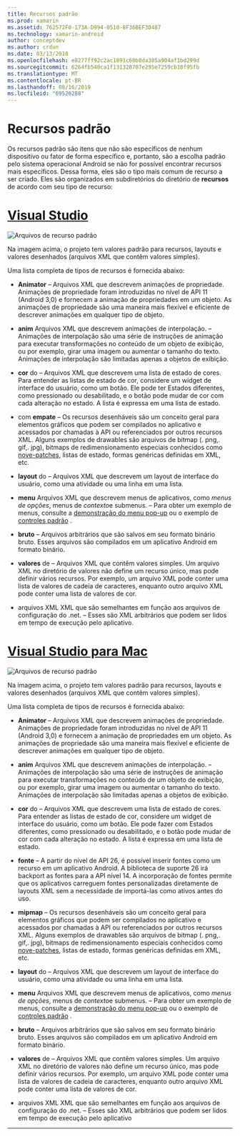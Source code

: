 ```yaml
---
title: Recursos padrão
ms.prod: xamarin
ms.assetid: 762572F0-173A-D994-0510-8F36BEF3D487
ms.technology: xamarin-android
author: conceptdev
ms.author: crdun
ms.date: 03/13/2018
ms.openlocfilehash: e8277ff92c2ac1891c60b8da385a904af1bd299d
ms.sourcegitcommit: 6264fb540ca1f131328707e295e7259cb10f95fb
ms.translationtype: MT
ms.contentlocale: pt-BR
ms.lasthandoff: 08/16/2019
ms.locfileid: "69526288"
---
```

# <a name="default-resources"></a>Recursos padrão

Os recursos padrão são itens que não são específicos de nenhum dispositivo ou fator de forma específico e, portanto, são a escolha padrão pelo sistema operacional Android se não for possível encontrar recursos mais específicos. Dessa forma, eles são o tipo mais comum de recurso a ser criado. Eles são organizados em subdiretórios do diretório de **recursos** de acordo com seu tipo de recurso:

# <a name="visual-studiotabwindows"></a>[Visual Studio](#tab/windows)

![Arquivos de recurso padrão](default-resources-images/01-resource-files-vs.png)

Na imagem acima, o projeto tem valores padrão para recursos, layouts e valores desenhados (arquivos XML que contêm valores simples).

Uma lista completa de tipos de recursos é fornecida abaixo:

- **Animator** &ndash; Arquivos XML que descrevem animações de propriedade.
   Animações de propriedade foram introduzidas no nível de API 11 (Android 3,0) e fornecem a animação de propriedades em um objeto. As animações de propriedade são uma maneira mais flexível e eficiente de descrever animações em qualquer tipo de objeto.

- **anim** Arquivos XML que descrevem animações de interpolação. &ndash; Animações de interpolação são uma série de instruções de animação para executar transformações no conteúdo de um objeto de exibição, ou por exemplo, girar uma imagem ou aumentar o tamanho do texto. Animações de interpolação são limitadas apenas a objetos de exibição.

- **cor** do &ndash; Arquivos XML que descrevem uma lista de estado de cores. Para entender as listas de estado de cor, considere um widget de interface do usuário, como um botão.
   Ele pode ter Estados diferentes, como pressionado ou desabilitado, e o botão pode mudar de cor com cada alteração no estado. A lista é expressa em uma lista de estado.

- com **empate** &ndash; Os recursos desenháveis são um conceito geral para elementos gráficos que podem ser compilados no aplicativo e acessados por chamadas à API ou referenciados por outros recursos XML.
   Alguns exemplos de drawables são arquivos de bitmap (. png,. gif,. jpg), bitmaps de redimensionamento especiais conhecidos como [nove-patches](https://developer.android.com/guide/topics/graphics/2d-graphics.html#nine-patch), listas de estado, formas genéricas definidas em XML, etc.
 
- **layout** do &ndash; Arquivos XML que descrevem um layout de interface do usuário, como uma atividade ou uma linha em uma lista.

- **menu** Arquivos XML que descrevem menus de aplicativos, como *menus de opções*, menus de *contexto*e submenus. &ndash; Para obter um exemplo de menus, consulte a [demonstração do menu pop-up](https://docs.microsoft.com/samples/xamarin/monodroid-samples/popupmenudemo) ou o exemplo de [controles padrão](https://docs.microsoft.com/samples/xamarin/mobile-samples/standardcontrols/) .

- **bruto** &ndash; Arquivos arbitrários que são salvos em seu formato binário bruto. Esses arquivos são compilados em um aplicativo Android em formato binário.

- **valores** de &ndash; Arquivos XML que contêm valores simples. Um arquivo XML no diretório de valores não define um recurso único, mas pode definir vários recursos. Por exemplo, um arquivo XML pode conter uma lista de valores de cadeia de caracteres, enquanto outro arquivo XML pode conter uma lista de valores de cor.

- arquivos XML XML que são semelhantes em função aos arquivos de configuração do .net. &ndash; Esses são XML arbitrários que podem ser lidos em tempo de execução pelo aplicativo.


# <a name="visual-studio-for-mactabmacos"></a>[Visual Studio para Mac](#tab/macos)

![Arquivos de recurso padrão](default-resources-images/01-resource-files-xs.png)

Na imagem acima, o projeto tem valores padrão para recursos, layouts e valores desenhados (arquivos XML que contêm valores simples).

Uma lista completa de tipos de recursos é fornecida abaixo:

- **Animator** &ndash; Arquivos XML que descrevem animações de propriedade.
   Animações de propriedade foram introduzidas no nível de API 11 (Android 3,0) e fornecem a animação de propriedades em um objeto. As animações de propriedade são uma maneira mais flexível e eficiente de descrever animações em qualquer tipo de objeto.

- **anim** Arquivos XML que descrevem animações de interpolação. &ndash; Animações de interpolação são uma série de instruções de animação para executar transformações no conteúdo de um objeto de exibição, ou por exemplo, girar uma imagem ou aumentar o tamanho do texto. Animações de interpolação são limitadas apenas a objetos de exibição.

- **cor** do &ndash; Arquivos XML que descrevem uma lista de estado de cores. Para entender as listas de estado de cor, considere um widget de interface do usuário, como um botão.
   Ele pode fazer com Estados diferentes, como pressionado ou desabilitado, e o botão pode mudar de cor com cada alteração no estado. A lista é expressa em uma lista de estado.

- **fonte** &ndash; A partir do nível de API 26, é possível inserir fontes como um recurso em um aplicativo Android. A biblioteca de suporte 26 irá backport as fontes para a API nível 14. A incorporação de fontes permite que os aplicativos carreguem fontes personalizadas diretamente de layouts XML sem a necessidade de importá-las como ativos antes do uso.

- **mipmap** &ndash; Os recursos desenháveis são um conceito geral para elementos gráficos que podem ser compilados no aplicativo e acessados por chamadas à API ou referenciados por outros recursos XML.
   Alguns exemplos de drawables são arquivos de bitmap (. png,. gif,. jpg), bitmaps de redimensionamento especiais conhecidos como [nove-patches](https://developer.android.com/guide/topics/graphics/2d-graphics.html#nine-patch), listas de estado, formas genéricas definidas em XML, etc.

- **layout** do &ndash; Arquivos XML que descrevem um layout de interface do usuário, como uma atividade ou uma linha em uma lista.

- **menu** Arquivos XML que descrevem menus de aplicativos, como *menus de opções*, menus de *contexto*e submenus. &ndash; Para obter um exemplo de menus, consulte a [demonstração do menu pop-up](https://docs.microsoft.com/samples/xamarin/monodroid-samples/popupmenudemo) ou o exemplo de [controles padrão](https://docs.microsoft.com/samples/xamarin/mobile-samples/standardcontrols/) .

- **bruto** &ndash; Arquivos arbitrários que são salvos em seu formato binário bruto. Esses arquivos são compilados em um aplicativo Android em formato binário.

- **valores** de &ndash; Arquivos XML que contêm valores simples. Um arquivo XML no diretório de valores não define um recurso único, mas pode definir vários recursos. Por exemplo, um arquivo XML pode conter uma lista de valores de cadeia de caracteres, enquanto outro arquivo XML pode conter uma lista de valores de cor.

- arquivos XML XML que são semelhantes em função aos arquivos de configuração do .net. &ndash; Esses são XML arbitrários que podem ser lidos em tempo de execução pelo aplicativo

-----
